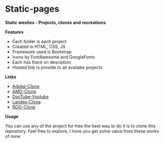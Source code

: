 # Static-pages

**Static wesites - Projects, clones and recreations**

**Features**
* Each folder is each project
* Created in HTML, CSS, JS
* Framework used is Bootstrap
* Icons by FontAwesome and GoogleFonts
* Each has there on desciption
* Hosted link is provide to all availabe projects


**Links**
* [Adobe-Clone](https://remindev.github.io/Static-Projects/Adobe-Clone/)
* [AMD-Clone](https://remindev.github.io/Static-Projects/AMD-Clone/)
* [DocTube-Youtube](https://remindev.github.io/Static-Projects/DocTube-Youtube/)
* [Landex-Clone](https://remindev.github.io/Static-Projects/Landex-Clone/)
* [ROG-Clone](https://remindev.github.io/Static-Projects/ROG-Clone/)

**Usage**

You can use any of the project for free the best way to do it is to clone this repository.
Feel free to explore, I hove you get some value from these works of mine
